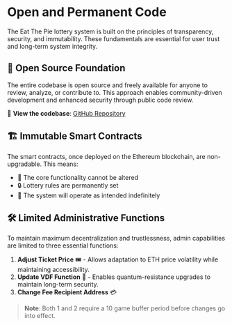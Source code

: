 # Open and Permanent Code

The Eat The Pie lottery system is built on the principles of transparency, security, and immutability. These fundamentals are essential for user trust and long-term system integrity.

## 📖 Open Source Foundation

The entire codebase is open source and freely available for anyone to review, analyze, or contribute to. This approach enables community-driven development and enhanced security through public code review.

🔗 **View the codebase**: [GitHub Repository](https://github.com/eatthepie/)

## 🏗️ Immutable Smart Contracts

The smart contracts, once deployed on the Ethereum blockchain, are non-upgradable. This means:

- 🛑 The core functionality cannot be altered
- 🔒 Lottery rules are permanently set
- 🤝 The system will operate as intended indefinitely

## 🛠️ Limited Administrative Functions

To maintain maximum decentralization and trustlessness, admin capabilities are limited to three essential functions:

1. **Adjust Ticket Price** 🎟️ - Allows adaptation to ETH price volatility while maintaining accessibility.
2. **Update VDF Function** 🔄 - Enables quantum-resistance upgrades to maintain long-term security.
3. **Change Fee Recipient Address** 💳

> **Note**: Both 1 and 2 require a 10 game buffer period before changes go into effect.
